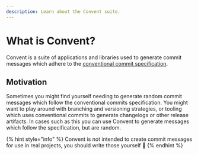 ```yaml
---
description: Learn about the Convent suite.
---
```


# What is Convent?

Convent is a suite of applications and libraries used to generate commit messages which adhere to the [conventional commit specification](https://www.conventionalcommits.org/en/v1.0.0/).

## Motivation

Sometimes you might find yourself needing to generate random commit messages which follow the conventional commits specification. You might want to play around with branching and versioning strategies, or tooling which uses conventional commits to generate changelogs or other release artifacts. In cases such as this you can use Convent to generate messages which follow the specification, but are random.

{% hint style="info" %}
Convent is not intended to create commit messages for use in real projects, you should write those yourself 🙂
{% endhint %}

